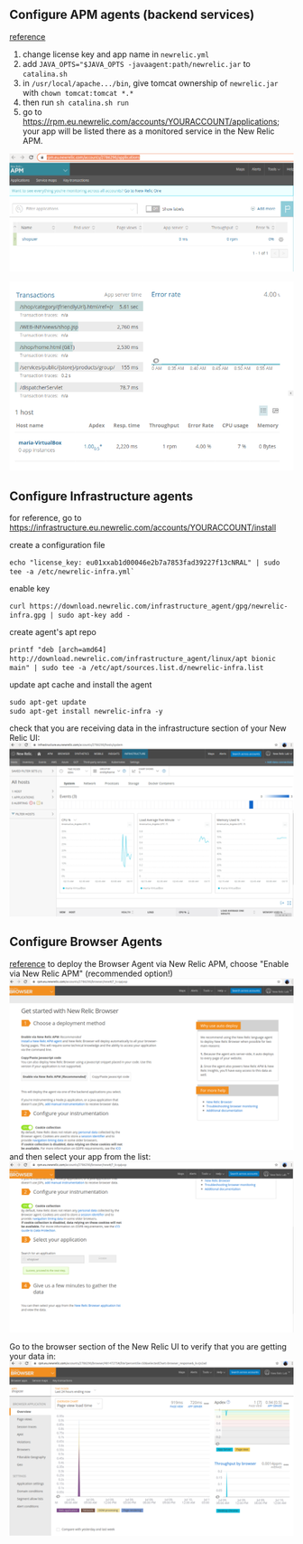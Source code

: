 ## Configure APM agents (backend services)
[reference](https://docs.newrelic.com/docs/agents/java-agent/additional-installation/install-new-relic-java-agent-docker#app-name)

1. change license key and app name in `newrelic.yml`
2. add `JAVA_OPTS="$JAVA_OPTS -javaagent:path/newrelic.jar` to `catalina.sh`
3. in `/usr/local/apache.../bin`, give tomcat ownership of `newrelic.jar` with `chown tomcat:tomcat *.*`
4. then run `sh catalina.sh run`
5. go to https://rpm.eu.newrelic.com/accounts/YOURACCOUNT/applications; your app will be listed there as a monitored service in the New Relic APM.

![your app listed](https://github.com/Maosso/nr/blob/master/APM%20app.png)

![server response times](https://github.com/Maosso/nr/blob/master/transactions_host.png)

## Configure Infrastructure agents
for reference, go to https://infrastructure.eu.newrelic.com/accounts/YOURACCOUNT/install

create a configuration file
```
echo "license_key: eu01xxab1d00046e2b7a7853fad39227f13cNRAL" | sudo tee -a /etc/newrelic-infra.yml`
```
enable key
```
curl https://download.newrelic.com/infrastructure_agent/gpg/newrelic-infra.gpg | sudo apt-key add -
```
create agent's apt repo
```
printf "deb [arch=amd64] http://download.newrelic.com/infrastructure_agent/linux/apt bionic main" | sudo tee -a /etc/apt/sources.list.d/newrelic-infra.list
```
update apt cache and install the agent
```
sudo apt-get update
sudo apt-get install newrelic-infra -y
```

check that you are receiving data in the infrastructure section of your New Relic UI:
![enter image description here](https://github.com/Maosso/nr/blob/master/infra.png)

## Configure Browser Agents
[reference](https://docs.newrelic.com/docs/browser/new-relic-browser/installation/install-new-relic-browser-agent)
to deploy the Browser Agent via New Relic APM, choose "Enable via New Relic APM" (recommended option!)
![enable via APM](https://github.com/Maosso/nr/blob/master/select%20via%20APM.png)
and then select your app from the list:
![select your app](https://github.com/Maosso/nr/blob/master/enable%20for%20your%20app.png)

Go to the browser section of the New Relic UI to verify that you are getting your data in:
![check that you are getting data](https://github.com/Maosso/nr/blob/master/view%20browser%20data.png)
<!--stackedit_data:
eyJoaXN0b3J5IjpbMjAyMzQ2ODI2MSwxNTMxMjQwNjI5LDE2OD
cyMzkwMjBdfQ==
-->